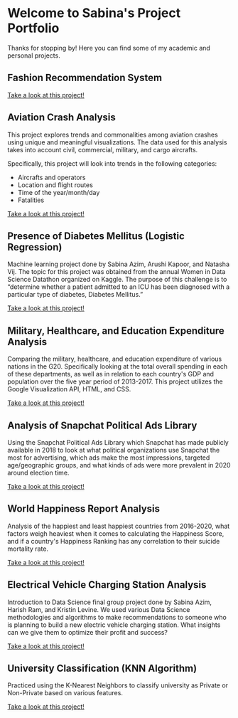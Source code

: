 # Welcome to Sabina's Project Portfolio

Thanks for stopping by! Here you can find some of my academic and personal projects.

## Fashion Recommendation System

[Take a look at this project!](https://sabinaazim97.github.io/Temperature-Based-Fashion-Recommendation-System/GUI/index.html)

## Aviation Crash Analysis

This project explores trends and commonalities among aviation crashes using unique and meaningful visualizations. The data used for this analysis takes into account civil, commercial, military, and cargo aircrafts.  

Specifically, this project will look into trends in the following categories:

- Aircrafts and operators
- Location and flight routes
- Time of the year/month/day
- Fatalities

[Take a look at this project!](https://sabinaazim97.github.io/Aviation-Crash-Analysis/index.html)

## Presence of Diabetes Mellitus (Logistic Regression)

Machine learning project done by Sabina Azim, Arushi Kapoor, and Natasha Vij. The topic for this project was obtained from the annual Women in Data Science Datathon organized on Kaggle. The purpose of this challenge is to “determine whether a patient admitted to an ICU has been diagnosed with a particular type of diabetes, Diabetes Mellitus.”  

[Take a look at this project!](https://sabinaazim97.github.io/Diabetes_Mellitus.html)

## Military, Healthcare, and Education Expenditure Analysis 

Comparing the military, healthcare, and education expenditure of various nations in the G20. Specifically looking at the total overall spending in each of these departments, as well as in relation to each country's GDP and population over the five year period of 2013-2017. This project utilizes the Google Visualization API, HTML, and CSS. 

[Take a look at this project!](https://sabinaazim97.github.io/Spending_Analysis_2021/index.html)

## Analysis of Snapchat Political Ads Library

Using the Snapchat Political Ads Library which Snapchat has made publicly available in 2018 to look at what political organizations use Snapchat the most for advertising, which ads make the most impressions, targeted age/geographic groups, and what kinds of ads were more prevalent in 2020 around election time.

[Take a look at this project!](https://sabinaazim97.github.io/snapchat_political_ads.html)

## World Happiness Report Analysis

Analysis of the happiest and least happiest countries from 2016-2020, what factors weigh heaviest when it comes to calculating the Happiness Score, and if a country's Happiness Ranking has any correlation to their suicide mortality rate.

[Take a look at this project!](https://sabinaazim97.github.io/world_happiness.html)

## Electrical Vehicle Charging Station Analysis 

Introduction to Data Science final group project done by Sabina Azim, Harish Ram, and Kristin Levine. We used various Data Science methodologies and algorithms to make recommendations to someone who is planning to build a new electric vehicle charging station. What insights can we give them to optimize their profit and success? 

[Take a look at this project!](https://sabinaazim97.github.io/EV_analysis.html)

## University Classification (KNN Algorithm) 

Practiced using the K-Nearest Neighbors to classify university as Private or Non-Private based on various features. 

[Take a look at this project!](https://sabinaazim97.github.io/university_classification.html)
